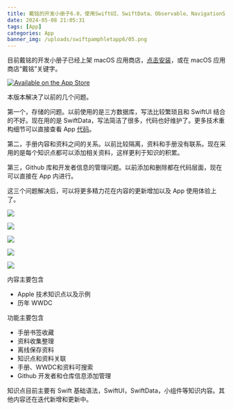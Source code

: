 ```yaml
---
title: 戴铭的开发小册子6.0，使用SwiftUI、SwiftData、Observable、NavigationSplitView 进行了重构
date: 2024-05-08 21:05:31
tags: [App]
categories: App
banner_img: /uploads/swiftpamphletapp6/05.png
---
```


目前戴铭的开发小册子已经上架 macOS 应用商店，[点击安装](https://apps.apple.com/cn/app/%E6%88%B4%E9%93%AD%E7%9A%84%E5%BC%80%E5%8F%91%E5%B0%8F%E5%86%8C%E5%AD%90/id1609702529?mt=12)，或在 macOS 应用商店“戴铭”关键字。

[![Available on the App Store](https://ming1016.github.io/qdimg/badge-download-on-the-mac-app-store.svg)](https://apps.apple.com/cn/app/id1609702529)

本版本解决了以前的几个问题。

第一个，存储的问题。以前使用的是三方数据库，写法比较繁琐且和 SwiftUI 结合的不好。现在用的是 SwiftData，写法简洁了很多，代码也好维护了。更多技术重构细节可以直接查看 App [代码](https://github.com/ming1016/SwiftPamphletApp)。

第二，手册内容和资料之间的关系。以前比较隔离，资料和手册没有联系。现在采用的是每个知识点都可以添加相关资料，这样更利于知识的积累。

第三，Github 库和开发者信息的管理问题。以前添加和删除都在代码层面，现在可以直接在 App 内进行。

这三个问题解决后，可以将更多精力花在内容的更新增加以及 App 使用体验上了。


![](/uploads/swiftpamphletapp6/01.png)

![](/uploads/swiftpamphletapp6/02.png)

![](/uploads/swiftpamphletapp6/03.png)

![](/uploads/swiftpamphletapp6/04.png)

![](/uploads/swiftpamphletapp6/05.png)

内容主要包含

- Apple 技术知识点以及示例
- 历年 WWDC

功能主要包含

- 手册书签收藏
- 资料收集整理
- 离线保存资料
- 知识点和资料关联
- 手册、WWDC和资料可搜索
- Github 开发者和仓库信息添加管理

知识点目前主要有 Swift 基础语法，SwiftUI，SwiftData，小组件等知识内容。其他内容还在迭代新增和更新中。